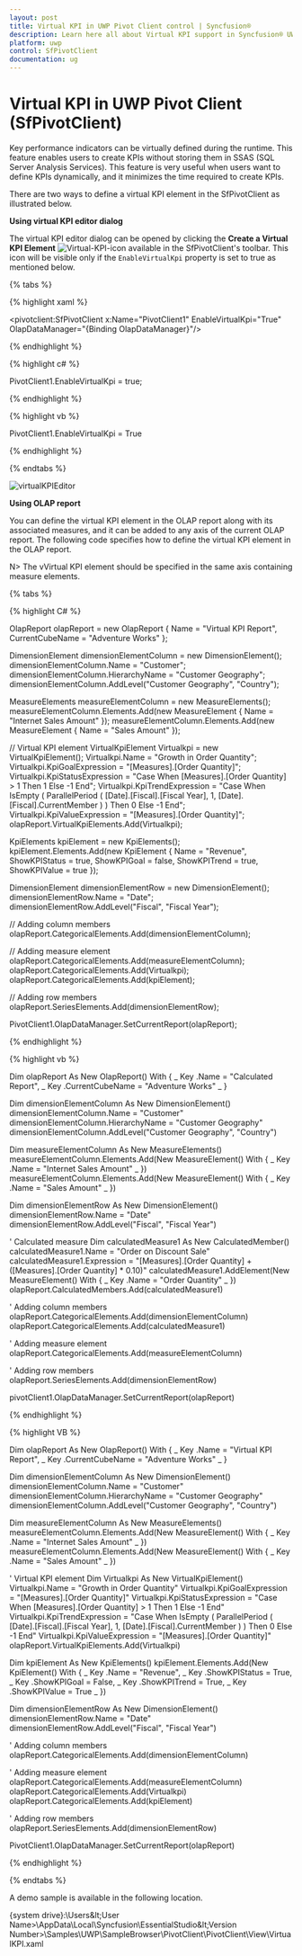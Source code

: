 ```yaml
---
layout: post
title: Virtual KPI in UWP Pivot Client control | Syncfusion®
description: Learn here all about Virtual KPI support in Syncfusion® UWP Pivot Client (SfPivotClient) control and more.
platform: uwp
control: SfPivotClient
documentation: ug
---
```


# Virtual KPI in UWP Pivot Client (SfPivotClient)

Key performance indicators can be virtually defined during the runtime. This feature enables users to create KPIs without storing them in SSAS (SQL Server Analysis Services). This feature is very useful when users want to define KPIs dynamically, and it minimizes the time required to create KPIs.

There are two ways to define a virtual KPI element in the SfPivotClient as illustrated below.

**Using virtual KPI editor dialog**

The virtual KPI editor dialog can be opened by clicking the **Create a Virtual KPI Element** ![Virtual-KPI-icon](Virtual-KPI_images/Virtual-KPI-icon.png) available in the SfPivotClient's toolbar. This icon will be visible only if the `EnableVirtualKpi` property is set to true as mentioned below.

{% tabs %}

{% highlight xaml %}

<pivotclient:SfPivotClient x:Name="PivotClient1" EnableVirtualKpi="True" OlapDataManager="{Binding OlapDataManager}"/>

{% endhighlight %}

{% highlight c# %}

PivotClient1.EnableVirtualKpi = true;

{% endhighlight %}

{% highlight vb %}

PivotClient1.EnableVirtualKpi = True

{% endhighlight %}

{% endtabs %}

![virtualKPIEditor](Virtual-KPI_images/virtualKPIEditor.png)

**Using OLAP report**

You can define the virtual KPI element in the OLAP report along with its associated measures, and it can be added to any axis of the current OLAP report. The following code specifies how to define the virtual KPI element in the OLAP report.

N> The vVirtual KPI element should be specified in the same axis containing measure elements.

{% tabs %}

{% highlight C# %}

OlapReport olapReport = new OlapReport
{
    Name = "Virtual KPI Report",
    CurrentCubeName = "Adventure Works"
};

DimensionElement dimensionElementColumn = new DimensionElement();
dimensionElementColumn.Name = "Customer";
dimensionElementColumn.HierarchyName = "Customer Geography";
dimensionElementColumn.AddLevel("Customer Geography", "Country");

MeasureElements measureElementColumn = new MeasureElements();
measureElementColumn.Elements.Add(new MeasureElement { Name = "Internet Sales Amount" });
measureElementColumn.Elements.Add(new MeasureElement { Name = "Sales Amount" });

// Virtual KPI element
VirtualKpiElement Virtualkpi = new VirtualKpiElement();
Virtualkpi.Name = "Growth in Order Quantity";
Virtualkpi.KpiGoalExpression = "[Measures].[Order Quantity]";
Virtualkpi.KpiStatusExpression = "Case When [Measures].[Order Quantity] > 1 Then 1 Else -1 End";
Virtualkpi.KpiTrendExpression = "Case When IsEmpty ( ParallelPeriod ( [Date].[Fiscal].[Fiscal Year], 1, [Date].[Fiscal].CurrentMember ) ) Then 0  Else -1 End";
Virtualkpi.KpiValueExpression = "[Measures].[Order Quantity]";
olapReport.VirtualKpiElements.Add(Virtualkpi);

KpiElements kpiElement = new KpiElements();
kpiElement.Elements.Add(new KpiElement { Name = "Revenue", ShowKPIStatus = true, ShowKPIGoal = false, ShowKPITrend = true, ShowKPIValue = true });

DimensionElement dimensionElementRow = new DimensionElement();
dimensionElementRow.Name = "Date";
dimensionElementRow.AddLevel("Fiscal", "Fiscal Year");

// Adding column members
olapReport.CategoricalElements.Add(dimensionElementColumn);

// Adding measure element
olapReport.CategoricalElements.Add(measureElementColumn);
olapReport.CategoricalElements.Add(Virtualkpi);
olapReport.CategoricalElements.Add(kpiElement);

// Adding row members
olapReport.SeriesElements.Add(dimensionElementRow);

PivotClient1.OlapDataManager.SetCurrentReport(olapReport);

{% endhighlight %}

{% highlight vb %}

Dim olapReport As New OlapReport() With { _
    Key .Name = "Calculated Report", _
    Key .CurrentCubeName = "Adventure Works" _
}

Dim dimensionElementColumn As New DimensionElement()
dimensionElementColumn.Name = "Customer"
dimensionElementColumn.HierarchyName = "Customer Geography"
dimensionElementColumn.AddLevel("Customer Geography", "Country")

Dim measureElementColumn As New MeasureElements()
measureElementColumn.Elements.Add(New MeasureElement() With { _
    Key .Name = "Internet Sales Amount" _
})
measureElementColumn.Elements.Add(New MeasureElement() With { _
    Key .Name = "Sales Amount" _
})

Dim dimensionElementRow As New DimensionElement()
dimensionElementRow.Name = "Date"
dimensionElementRow.AddLevel("Fiscal", "Fiscal Year")

' Calculated measure
Dim calculatedMeasure1 As New CalculatedMember()
calculatedMeasure1.Name = "Order on Discount Sale"
calculatedMeasure1.Expression = "[Measures].[Order Quantity] + ([Measures].[Order Quantity] * 0.10)"
calculatedMeasure1.AddElement(New MeasureElement() With { _
    Key .Name = "Order Quantity" _
})
olapReport.CalculatedMembers.Add(calculatedMeasure1)

' Adding column members
olapReport.CategoricalElements.Add(dimensionElementColumn)
olapReport.CategoricalElements.Add(calculatedMeasure1)

' Adding measure element
olapReport.CategoricalElements.Add(measureElementColumn)

' Adding row members
olapReport.SeriesElements.Add(dimensionElementRow)

pivotClient1.OlapDataManager.SetCurrentReport(olapReport)

{% endhighlight %}

{% highlight VB %}

Dim olapReport As New OlapReport() With { _
    Key .Name = "Virtual KPI Report", _
    Key .CurrentCubeName = "Adventure Works" _
}

Dim dimensionElementColumn As New DimensionElement()
dimensionElementColumn.Name = "Customer"
dimensionElementColumn.HierarchyName = "Customer Geography"
dimensionElementColumn.AddLevel("Customer Geography", "Country")

Dim measureElementColumn As New MeasureElements()
measureElementColumn.Elements.Add(New MeasureElement() With { _
    Key .Name = "Internet Sales Amount" _
})
measureElementColumn.Elements.Add(New MeasureElement() With { _
    Key .Name = "Sales Amount" _
})

' Virtual KPI element
Dim Virtualkpi As New VirtualKpiElement()
Virtualkpi.Name = "Growth in Order Quantity"
Virtualkpi.KpiGoalExpression = "[Measures].[Order Quantity]"
Virtualkpi.KpiStatusExpression = "Case When [Measures].[Order Quantity] > 1 Then 1 Else -1 End"
Virtualkpi.KpiTrendExpression = "Case When IsEmpty ( ParallelPeriod ( [Date].[Fiscal].[Fiscal Year], 1, [Date].[Fiscal].CurrentMember ) ) Then 0  Else -1 End"
Virtualkpi.KpiValueExpression = "[Measures].[Order Quantity]"
olapReport.VirtualKpiElements.Add(Virtualkpi)

Dim kpiElement As New KpiElements()
kpiElement.Elements.Add(New KpiElement() With { _
    Key .Name = "Revenue", _
    Key .ShowKPIStatus = True, _
    Key .ShowKPIGoal = False, _
    Key .ShowKPITrend = True, _
    Key .ShowKPIValue = True _
})

Dim dimensionElementRow As New DimensionElement()
dimensionElementRow.Name = "Date"
dimensionElementRow.AddLevel("Fiscal", "Fiscal Year")

' Adding column members
olapReport.CategoricalElements.Add(dimensionElementColumn)

' Adding measure element
olapReport.CategoricalElements.Add(measureElementColumn)
olapReport.CategoricalElements.Add(Virtualkpi)
olapReport.CategoricalElements.Add(kpiElement)

' Adding row members
olapReport.SeriesElements.Add(dimensionElementRow)

PivotClient1.OlapDataManager.SetCurrentReport(olapReport)

{% endhighlight %}

{% endtabs %}

A demo sample is available in the following location.

{system drive}:\Users\&lt;User Name&gt;\AppData\Local\Syncfusion\EssentialStudio\&lt;Version Number&gt;\Samples\UWP\SampleBrowser\PivotClient\PivotClient\View\VirtualKPI.xaml
